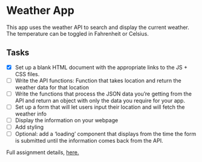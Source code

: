# Weather App

This app uses the weather API to search and display the current weather. The temperature can be toggled in Fahrenheit or Celsius.

## Tasks
- [x] Set up a blank HTML document with the appropriate links to the JS + CSS files.
- [ ] Write the API functions: Function that takes location and return the weather data for that location
- [ ] Write the functions that process the JSON data you’re getting from the API and return an object with only the data you require for your app.
- [ ] Set up a form that will let users input their location and will fetch the weather info
- [ ] Display the information on your webpage
- [ ] Add styling
- [ ] Optional: add a ‘loading’ component that displays from the time the form is submitted until the information comes back from the API.

Full assignment details, [here.](https://www.theodinproject.com/lessons/node-path-javascript-weather-app)